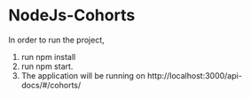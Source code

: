 # NodeJs-Cohorts

In order to run the project, 

1. run npm install
2. run npm start.
3. The application will be running on http://localhost:3000/api-docs/#/cohorts/